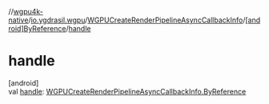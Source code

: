 //[wgpu4k-native](../../../../index.md)/[io.ygdrasil.wgpu](../../index.md)/[WGPUCreateRenderPipelineAsyncCallbackInfo](../index.md)/[[android]ByReference](index.md)/[handle](handle.md)

# handle

[android]\
val [handle](handle.md): [WGPUCreateRenderPipelineAsyncCallbackInfo.ByReference](../../../io.ygdrasil.wgpu.android/-w-g-p-u-create-render-pipeline-async-callback-info/-by-reference/index.md)